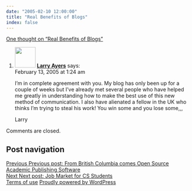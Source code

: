 ```yaml
---
date: "2005-02-10 12:00:00"
title: "Real Benefits of Blogs"
index: false
---
```


[One thought on &ldquo;Real Benefits of Blogs&rdquo;](/lemire/blog/2005/02-10-real-benefits-of-blogs)

<ol class="comment-list">
<li id="comment-1218" class="comment even thread-even depth-1">
<div class="comment-author vcard">
<img alt src="https://secure.gravatar.com/avatar/7549e420d82dc9c990b03068b21f8f83?s=56&#038;d=mm&#038;r=g" srcset="https://secure.gravatar.com/avatar/7549e420d82dc9c990b03068b21f8f83?s=112&#038;d=mm&#038;r=g 2x" class="avatar avatar-56 photo" height="56" width="56" decoding="async" /> <b class="fn"><a href="http://www.silphium.net/" class="url" rel="ugc external nofollow">Larry Ayers</a></b> <span class="says">says:</span> </div>
<div class="comment-metadata"><time datetime="2005-02-13T01:24:20+00:00">February 13, 2005 at 1:24 am</time></a> </div>
<div class="comment-content">
<p>I&rsquo;m in complete agreement with you. My blog has only been up for a couple of weeks but I&rsquo;ve already met several people who have helped me greatly in understanding how to make the best use of this new method of communication. I also have alienated a fellow in the UK who thinks I&rsquo;m trying to steal his work! You win some and you lose some,,,</p>
<p>Larry</p>
</div>
</article>
</li>
</ol>
<p class="no-comments">Comments are closed.</p>
</div>
<nav class="navigation post-navigation" aria-label="Posts">
<h2 class="screen-reader-text">Post navigation</h2>
<div class="nav-links"><div class="nav-previous"><a href="https://lemire.me/blog/2005/02/09/from-british-columbia-comes-open-source-academic-publishing-software/" rel="prev"><span class="meta-nav" aria-hidden="true">Previous</span> <span class="screen-reader-text">Previous post:</span> <span class="post-title">From British Columbia comes Open Source Academic Publishing Software</span></a></div><div class="nav-next"><a href="https://lemire.me/blog/2005/02/13/job-market-for-cs-students/" rel="next"><span class="meta-nav" aria-hidden="true">Next</span> <span class="screen-reader-text">Next post:</span> <span class="post-title">Job Market for CS Students</span></a></div></div>
</nav>
</main>
</div>
</div>
<footer id="colophon" class="site-footer">
<div class="site-info">
<a class="privacy-policy-link" href="https://lemire.me/blog/terms-of-use/" rel="privacy-policy">Terms of use</a><span role="separator" aria-hidden="true"></span> <a href="https://wordpress.org/" class="imprint">
Proudly powered by WordPress </a>
</div>
</div>
<script id="wp_power_stats-js-extra">
var PowerStatsParams = {"ajaxurl":"https:\/\/lemire.me\/blog\/wp-admin\/admin-ajax.php","ci":"YTo0OntzOjEyOiJjb250ZW50X3R5cGUiO3M6NDoicG9zdCI7czo4OiJjYXRlZ29yeSI7czoyOiI4NCI7czoxMDoiY29udGVudF9pZCI7aToyNDk7czo2OiJhdXRob3IiO3M6NjoibGVtaXJlIjt9.a4a5918e81ea1c5661ef59fee5a42f21"};
</script>
<script src="https://lemire.me/blog/wp-content/plugins/wp-power-stats/wp-power-stats.js" id="wp_power_stats-js"></script>
<script src="https://lemire.me/blog/wp-content/plugins/custom-css-js-php/assets/js/wcjp-frontend.js?ver=6.4.1" id="wcjp-frontend.js-js"></script>
<script src="https://lemire.me/blog/wp-content/themes/twentyfifteen/js/skip-link-focus-fix.js?ver=20141028" id="twentyfifteen-skip-link-focus-fix-js"></script>
<script id="twentyfifteen-script-js-extra">
var screenReaderText = {"expand":"<span class=\"screen-reader-text\">expand child menu<\/span>","collapse":"<span class=\"screen-reader-text\">collapse child menu<\/span>"};
</script>
<script src="https://lemire.me/blog/wp-content/themes/twentyfifteen/js/functions.js?ver=20221101" id="twentyfifteen-script-js"></script>
</body>
</html>
